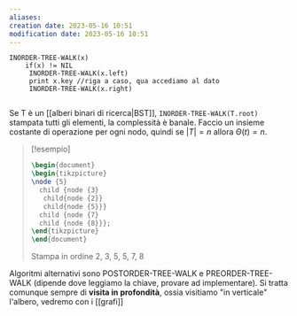 ```yaml
---
aliases: 
creation date: 2023-05-16 10:51
modification date: 2023-05-16 10:51
---
```


```
INORDER-TREE-WALK(x)
	if(x) != NIL
	 INORDER-TREE-WALK(x.left)
	 print x.key //riga a caso, qua accediamo al dato
	 INORDER-TREE-WALK(x.right)
	
```

Se T è un [[alberi binari di ricerca|BST]], `INORDER-TREE-WALK(T.root)` stampata tutti gli elementi, la complessità è banale. Faccio un insieme costante di operazione per ogni nodo, quindi se $|T| = n$ allora $\Theta(t)=n$.

> [!esempio]
> ```tikz
> \begin{document}
> \begin{tikzpicture}
> \node {5}
> 	child {node {3}
> 	 child{node {2}}
> 	 child{node {5}}}
> 	child {node {7}
> 	child {node {8}}};
> \end{tikzpicture}
> \end{document}
> ```
> 
> Stampa in ordine 2, 3, 5, 5, 7, 8

Algoritmi alternativi sono POSTORDER-TREE-WALK e PREORDER-TREE-WALK (dipende dove leggiamo la chiave, provare ad implementare). Si tratta comunque sempre di **visita in profondità**, ossia visitiamo "in verticale" l'albero, vedremo con i [[grafi]] 
